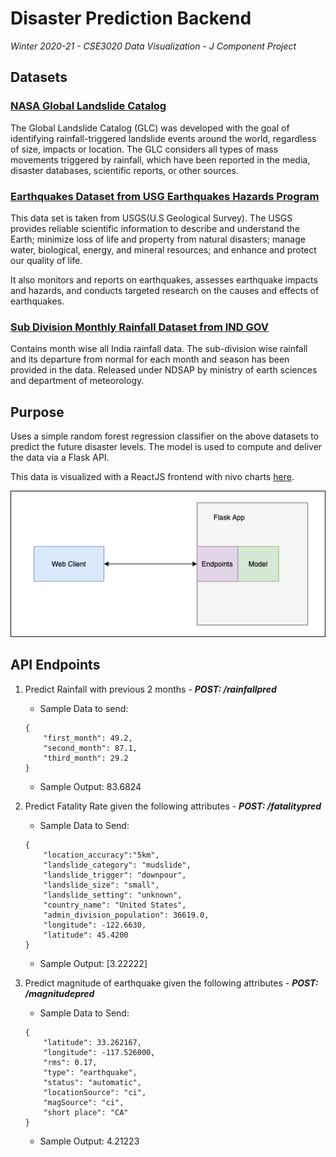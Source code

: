 # Disaster Prediction Backend

*Winter 2020-21 - CSE3020 Data Visualization - J Component Project*

## Datasets

### [NASA Global Landslide Catalog](https://data.nasa.gov/Earth-Science/Global-Landslide-Catalog-Export/dd9e-wu2v)

The Global Landslide Catalog (GLC) was developed with the goal of identifying rainfall-triggered landslide events around the world, regardless of size, impacts or location. The GLC considers all types of mass movements triggered by rainfall, which have been reported in the media, disaster databases, scientific reports, or other sources. 

### [Earthquakes Dataset from USG Earthquakes Hazards Program](https://www.kaggle.com/farazrahman/earthquake)

This data set is taken from USGS(U.S Geological Survey). The USGS provides reliable scientific information to describe and understand the Earth; minimize loss of life and property from natural disasters; manage water, biological, energy, and mineral resources; and enhance and protect our quality of life.

It also monitors and reports on earthquakes, assesses earthquake impacts and hazards, and conducts targeted research on the causes and effects of earthquakes.

### [Sub Division Monthly Rainfall Dataset from IND GOV](https://data.gov.in/resources/sub-divisional-monthly-rainfall-1901-2017)

 Contains month wise all India rainfall data. The sub-division wise rainfall and its departure from normal for each month and season has been provided in the data. Released under NDSAP by ministry of earth sciences and department of meteorology.

## Purpose

Uses a simple random forest regression classifier on the above datasets to predict the future disaster levels. The model is used to compute and deliver the data via a Flask API.

This data is visualized with a ReactJS frontend with nivo charts [here](https://github.com/sanjitk7/landslide-mitigation-frontend).

![arch](./assets/arch2.png)
## API Endpoints

1. Predict Rainfall with previous 2 months  - ***POST: /rainfallpred***
   - Sample Data to send: 
    ```
    {
        "first_month": 49.2,
        "second_month": 87.1,
        "third_month": 29.2
    }
    ```
   - Sample Output: 83.6824

2. Predict Fatality Rate given the following attributes - ***POST: /fatalitypred***
   - Sample Data to Send: 
    ```
    {
        "location_accuracy":"5km",
        "landslide_category": "mudslide",
        "landslide_trigger": "downpour",
        "landslide_size": "small",
        "landslide_setting": "unknown",
        "country_name": "United States",
        "admin_division_population": 36619.0,
        "longitude": -122.6630,
        "latitude": 45.4200
    }
    ```
   - Sample Output: [3.22222]

3. Predict magnitude of earthquake given the following attributes - ***POST: /magnitudepred***
   - Sample Data to Send:
    ```
    {
        "latitude": 33.262167,
        "longitude": -117.526000,	
        "rms": 0.17,
        "type": "earthquake",
        "status": "automatic",
        "locationSource": "ci",
        "magSource": "ci",
        "short place": "CA"
    }
    ```
    - Sample Output: 4.21223

